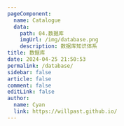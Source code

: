 ```yaml
---
pageComponent:
  name: Catalogue
  data:
    path: 04.数据库
    imgUrl: /img/database.png
    description: 数据库知识体系
title: 数据库
date: 2024-04-25 21:50:53
permalink: /database/
sidebar: false
article: false
comment: false
editLink: false
author:
  name: Cyan
  link: https://willpast.github.io/
---
```

